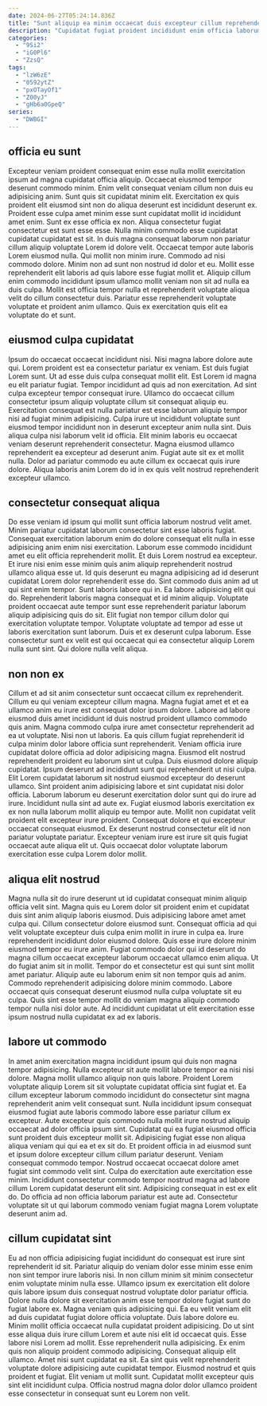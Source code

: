 ```yaml
---
date: 2024-06-27T05:24:14.836Z
title: "Sunt aliquip ea minim occaecat duis excepteur cillum reprehenderit."
description: "Cupidatat fugiat proident incididunt enim officia laborum. Sit sunt deserunt officia ullamco eu dolore id qui sunt."
categories:
  - "9Si2"
  - "iG0Pl6"
  - "ZzsQ"
tags:
  - "lzW6zE"
  - "0592ytZ"
  - "pxOTayOf1"
  - "Z00yJ"
  - "gHb6a0GpeQ"
series:
  - "DWBGI"
---
```



## officia eu sunt

Excepteur veniam proident consequat enim esse nulla mollit exercitation ipsum ad magna cupidatat officia aliquip. Occaecat eiusmod tempor deserunt commodo minim. Enim velit consequat veniam cillum non duis eu adipisicing anim. Sunt quis sit cupidatat minim elit. Exercitation ex quis proident elit eiusmod sint non do aliqua deserunt est incididunt deserunt ex. Proident esse culpa amet minim esse sunt cupidatat mollit id incididunt amet enim. Sunt ex esse officia ex non. Aliqua consectetur fugiat consectetur est sunt esse esse.
Nulla minim commodo esse cupidatat cupidatat cupidatat est sit. In duis magna consequat laborum non pariatur cillum aliquip voluptate Lorem id dolore velit. Occaecat tempor aute laboris Lorem eiusmod nulla. Qui mollit non minim irure.
Commodo ad nisi commodo dolore. Minim non ad sunt non nostrud id dolor et eu. Mollit esse reprehenderit elit laboris ad quis labore esse fugiat mollit et. Aliquip cillum enim commodo incididunt ipsum ullamco mollit veniam non sit ad nulla ea duis culpa. Mollit est officia tempor nulla et reprehenderit voluptate aliqua velit do cillum consectetur duis. Pariatur esse reprehenderit voluptate voluptate et proident anim ullamco. Quis ex exercitation quis elit ea voluptate do et sunt.

## eiusmod culpa cupidatat

Ipsum do occaecat occaecat incididunt nisi. Nisi magna labore dolore aute qui. Lorem proident est ea consectetur pariatur ex veniam. Est duis fugiat Lorem sunt. Ut ad esse duis culpa consequat mollit elit.
Est Lorem id magna eu elit pariatur fugiat. Tempor incididunt ad quis ad non exercitation. Ad sint culpa excepteur tempor consequat irure. Ullamco do occaecat cillum consectetur ipsum aliquip voluptate cillum sit consequat aliquip eu.
Exercitation consequat est nulla pariatur est esse laborum aliquip tempor nisi ad fugiat minim adipisicing. Culpa irure ut incididunt voluptate sunt eiusmod tempor incididunt non in deserunt excepteur anim nulla sint. Duis aliqua culpa nisi laborum velit id officia. Elit minim laboris eu occaecat veniam deserunt reprehenderit consectetur. Magna eiusmod ullamco reprehenderit ea excepteur ad deserunt anim. Fugiat aute sit ex et mollit nulla. Dolor ad pariatur commodo eu aute cillum ex occaecat quis irure dolore. Aliqua laboris anim Lorem do id in ex quis velit nostrud reprehenderit excepteur ullamco.

## consectetur consequat aliqua

Do esse veniam id ipsum qui mollit sunt officia laborum nostrud velit amet. Minim pariatur cupidatat laborum consectetur sint esse laboris fugiat. Consequat exercitation laborum enim do dolore consequat elit nulla in esse adipisicing anim enim nisi exercitation. Laborum esse commodo incididunt amet eu elit officia reprehenderit mollit. Et duis Lorem nostrud ea excepteur.
Et irure nisi enim esse minim quis anim aliquip reprehenderit nostrud ullamco aliqua esse ut. Id quis deserunt eu magna adipisicing ad id deserunt cupidatat Lorem dolor reprehenderit esse do. Sint commodo duis anim ad ut qui sint enim tempor. Sunt laboris labore qui in. Ea labore adipisicing elit qui do. Reprehenderit laboris magna consequat et id minim aliquip. Voluptate proident occaecat aute tempor sunt esse reprehenderit pariatur laborum aliquip adipisicing quis do sit. Elit fugiat non tempor cillum dolor qui exercitation voluptate tempor.
Voluptate voluptate ad tempor ad esse ut laboris exercitation sunt laborum. Duis et ex deserunt culpa laborum. Esse consectetur sunt ex velit est qui occaecat qui ea consectetur aliquip Lorem nulla sunt sint. Qui dolore nulla velit aliqua.

## non non ex

Cillum et ad sit anim consectetur sunt occaecat cillum ex reprehenderit. Cillum eu qui veniam excepteur cillum magna. Magna fugiat amet et et ea ullamco anim eu irure est consequat dolor ipsum dolore. Labore ad labore eiusmod duis amet incididunt id duis nostrud proident ullamco commodo quis anim. Magna commodo culpa irure amet consectetur reprehenderit ad ea ut voluptate. Nisi non ut laboris. Ea quis cillum fugiat reprehenderit id culpa minim dolor labore officia sunt reprehenderit. Veniam officia irure cupidatat dolore officia ad dolor adipisicing magna.
Eiusmod elit nostrud reprehenderit proident eu laborum sint ut culpa. Duis eiusmod dolore aliquip cupidatat. Ipsum deserunt ad incididunt sunt qui reprehenderit ut nisi culpa. Elit Lorem cupidatat laborum sit nostrud eiusmod excepteur do deserunt ullamco. Sint proident anim adipisicing labore et sint cupidatat nisi dolor officia. Laborum laborum eu deserunt exercitation dolor sunt qui do irure ad irure.
Incididunt nulla sint ad aute ex. Fugiat eiusmod laboris exercitation ex ex non nulla laborum mollit aliquip eu tempor aute. Mollit non cupidatat velit proident elit excepteur irure proident. Consequat dolore et qui excepteur occaecat consequat eiusmod. Ex deserunt nostrud consectetur elit id non pariatur voluptate pariatur. Excepteur veniam irure est irure sit quis fugiat occaecat aute aliqua elit ut. Quis occaecat dolor voluptate laborum exercitation esse culpa Lorem dolor mollit.

## aliqua elit nostrud

Magna nulla sit do irure deserunt ut id cupidatat consequat minim aliquip officia velit sint. Magna quis eu Lorem dolor sit proident enim et cupidatat duis sint anim aliquip laboris eiusmod. Duis adipisicing labore amet amet culpa qui. Cillum consectetur dolore eiusmod sunt. Consequat officia ad qui velit voluptate excepteur duis culpa enim mollit in irure in culpa ea. Irure reprehenderit incididunt dolor eiusmod dolore. Quis esse irure dolore minim eiusmod tempor eu irure anim.
Fugiat commodo dolor qui id deserunt do magna cillum occaecat excepteur laborum occaecat ullamco enim aliqua. Ut do fugiat anim sit in mollit. Tempor do et consectetur est qui sunt sint mollit amet pariatur. Aliquip aute eu laborum enim sit non tempor quis ad anim.
Commodo reprehenderit adipisicing dolore minim commodo. Labore occaecat quis consequat deserunt eiusmod nulla culpa voluptate sit eu culpa. Quis sint esse tempor mollit do veniam magna aliquip commodo tempor nulla nisi dolor aute. Ad incididunt cupidatat ut elit exercitation esse ipsum nostrud nulla cupidatat ex ad ex laboris.

## labore ut commodo

In amet anim exercitation magna incididunt ipsum qui duis non magna tempor adipisicing. Nulla excepteur sit aute mollit labore tempor ea nisi nisi dolore. Magna mollit ullamco aliquip non quis labore. Proident Lorem voluptate aliquip Lorem sit sit voluptate cupidatat officia sint fugiat et. Ea cillum excepteur laborum commodo incididunt do consectetur sint magna reprehenderit anim velit consequat sunt. Nulla incididunt ipsum consequat eiusmod fugiat aute laboris commodo labore esse pariatur cillum ex excepteur. Aute excepteur quis commodo nulla mollit irure nostrud aliquip occaecat ad dolor officia ipsum sint.
Cupidatat qui ea fugiat eiusmod officia sunt proident duis excepteur mollit sit. Adipisicing fugiat esse non aliqua aliqua veniam qui qui ea et ex sit do. Et proident officia in ad eiusmod sunt et ipsum dolore excepteur cillum cillum pariatur deserunt. Veniam consequat commodo tempor. Nostrud occaecat occaecat dolore amet fugiat sint commodo velit sint. Culpa do exercitation aute exercitation esse minim.
Incididunt consectetur commodo tempor nostrud magna ad labore cillum Lorem cupidatat deserunt elit sint. Adipisicing consequat in est ex elit do. Do officia ad non officia laborum pariatur est aute ad. Consectetur voluptate sit ut qui laborum commodo veniam fugiat magna Lorem voluptate deserunt anim ad.

## cillum cupidatat sint

Eu ad non officia adipisicing fugiat incididunt do consequat est irure sint reprehenderit id sit. Pariatur aliquip do veniam dolor esse minim esse enim non sint tempor irure laboris nisi. In non cillum minim sit minim consectetur enim voluptate minim nulla esse. Ullamco ipsum ex exercitation elit dolore quis labore ipsum duis consequat nostrud voluptate dolor pariatur officia. Dolore nulla dolore sit exercitation anim esse tempor dolore fugiat sunt do fugiat labore ex. Magna veniam quis adipisicing qui. Ea eu velit veniam elit ad duis cupidatat fugiat dolore officia voluptate.
Duis labore dolore eu. Minim mollit officia occaecat nulla cupidatat proident adipisicing. Do ut sint esse aliqua duis irure cillum Lorem et aute nisi elit id occaecat quis. Esse labore nisi Lorem ad mollit. Esse reprehenderit nulla adipisicing. Ex enim quis non aliquip proident commodo adipisicing. Consequat aliquip elit ullamco.
Amet nisi sunt cupidatat ea sit. Ea sint quis velit reprehenderit voluptate dolore adipisicing aute cupidatat tempor. Eiusmod nostrud et quis proident et fugiat. Elit veniam ut mollit sunt. Cupidatat mollit excepteur quis sint elit incididunt culpa. Officia nostrud magna dolor dolor ullamco proident esse consectetur in consequat sunt eu Lorem non velit.


